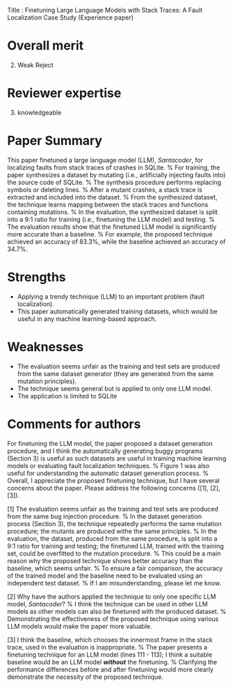 Title : Finetuning Large Language Models with Stack Traces: A Fault Localization Case Study (Experience paper)


# Overall merit

2. Weak Reject

# Reviewer expertise

3. knowledgeable


# Paper Summary

This paper finetuned a large language model (LLM), _Santacoder_, for localizing faults from stack traces of crashes in SQLite.
%
For training, the paper synthesizes a dataset by mutating (i.e., artificially injecting faults into) the source code of SQLite.
%
The synthesis procedure performs replacing symbols or deleting lines.
%
After a mutant crashes, a stack trace is extracted and included into the dataset.
%
From the synthesized dataset, the technique learns mapping between the stack traces and functions containing mutations.
%
In the evaluation, the synthesized dataset is split into a 9:1 ratio for training (i.e., finetuning the LLM model) and testing.
%
The evaluation results show that the finetuned LLM model is significantly more accurate than a baseline.
%
For example, the proposed technique achieved an accuracy of 83.3%, while the baseline achieved an accuracy of 34.7%.

# Strengths

+ Applying a trendy technique (LLM) to an important problem (fault localization).
+ This paper automatically generated training datasets, which would be useful in any machine learning-based approach.

# Weaknesses

+ The evaluation seems unfair as the training and test sets are produced from the same dataset generator (they are generated from the same mutation principles).
+ The technique seems general but is applied to only one LLM model.
+ The application is limited to SQLite


# Comments for authors

For finetuning the LLM model, the paper proposed a dataset generation procedure, and I think the automatically generating buggy programs (Section 3) is useful as such datasets are useful in training machine learning models or evaluating fault localization techniques.
%
Figure 1 was also useful for understanding the automatic dataset generation process.
%
Overall, I appreciate the proposed finetuning technique, but I have several concerns about the paper. Please address the following concerns ([1], [2], [3]). 


[1] The evaluation seems unfair as the training and test sets are produced from the same bug injection procedure.
%
In the dataset generation process (Section 3), the technique repeatedly performs the same mutation procedure; the mutants are produced withe the same principles.
%
In the evaluation, the dataset, produced from the same procedure, is split into a 9:1 ratio for training and testing; the finetuned LLM, trained with the training set, could be overfitted to the mutation procedure.
%
This could be a main reason why the proposed technique shows better accuracy than the baseline, which seems unfair.
%
To ensure a fair comparison, the accuracy of the trained model and the baseline need to be evaluated using an independent test dataset.
%
If I am misunderstanding, please let me know.


[2] Why have the authors applied the technique to only one specific LLM model, _Santacoder_?
%
I think the technique can be used in other LLM models as other models can also be finetuned with the produced dataset.
%
Demonstrating the effectiveness of the proposed technique using various LLM models would make the paper more valuable.


[3] I think the baseline, which chooses the innermost frame in the stack trace, used in the evaluation is inappropriate.
%
The paper presents a finetuning technique for an LLM model (lines 111 - 113); I think a suitable baseline would be an LLM model _**without**_ the finetuning.
%
Clarifying the performance differences before and after finetuning would more clearly demonstrate the necessity of the proposed technique.